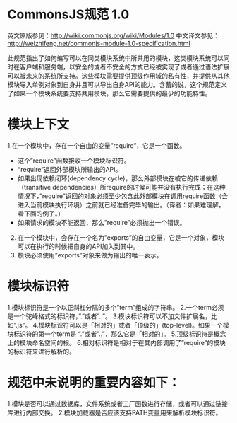 # CommonsJS规范 1.0
英文原版参见：http://wiki.commonjs.org/wiki/Modules/1.0
中文译文参见：http://weizhifeng.net/commonjs-module-1.0-specification.html

此规范指出了如何编写可以在同类模块系统中所共用的模块，这类模块系统可以同时在客户端和服务端，以安全的或者不安全的方式已经被实现了或者通过语法扩展可以被未来的系统所支持。这些模块需要提供顶级作用域的私有性，并提供从其他模块导入单例对象到自身并且可以导出自身API的能力。含蓄的说，这个规范定义了如果一个模块系统要支持共用模块，那么它需要提供的最少的功能特性。

# 模块上下文
1.在一个模块中，存在一个自由的变量”require”，它是一个函数。

- 这个”require”函数接收一个模块标识符。
- “require”返回外部模块所输出的API。
- 如果出现依赖闭环(dependency cycle)，那么外部模块在被它的传递依赖（transitive dependencies）所require的时候可能并没有执行完成；在这种情况下，”require”返回的对象必须至少包含此外部模块在调用require函数（会进入当前模块执行环境）之前就已经准备完毕的输出。（译者：如果难理解，看下面的例子。）
- 如果请求的模块不能返回，那么”require”必须抛出一个错误。

2. 在一个模块中，会存在一个名为”exports”的自由变量，它是一个对象，模块可以在执行的时候把自身的API加入到其中。
3. 模块必须使用”exports”对象来做为输出的唯一表示。

# 模块标识符
1.模块标识符是一个以正斜杠分隔的多个”term”组成的字符串。
2.一个term必须是一个驼峰格式的标识符，”.”或者”..”。
3.模块标识符可以不加文件扩展名，比如”.js”。
4.模块标识符可以是「相对的」或者「顶级的」(top-level)。如果一个模块标识符的第一个term是 “.”或者”..”，那么它是「相对的」。
5.顶级标识符是概念上的模块命名空间的根。
6.相对标识符是相对于在其内部调用了”require”的模块的标识符来进行解析的。

# 规范中未说明的重要内容如下：
1.模块是否可以通过数据库，文件系统或者工厂函数进行存储，或者可以通过链接库进行内部交换。
2.模块加载器是否应该支持PATH变量用来解析模块标识符。


